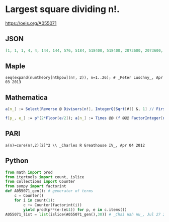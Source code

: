 # Largest square dividing n\!\.
https://oeis.org/A055071
## JSON
```JSON
[1, 1, 1, 4, 4, 144, 144, 576, 5184, 518400, 518400, 2073600, 2073600, 101606400, 914457600, 14631321600, 14631321600, 526727577600, 526727577600, 52672757760000, 52672757760000, 6373403688960000, 6373403688960000, 917770131210240000, 22944253280256000000]
```
## Maple
```Maple
seq(expand(numtheory[nthpow](n!, 2)), n=1..26); # _Peter Luschny_, Apr 03 2013
```
## Mathematica
```Mathematica
a[n_] := Select[Reverse @ Divisors[n!], IntegerQ[Sqrt[#]] &, 1] // First; a /@ Range[23] (* _Jean-François Alcover_, May 19 2011 *)
```
```Mathematica
f[p_, e_] := p^(2*Floor[e/2]); a[n_] := Times @@ (f @@@ FactorInteger[n!]); Array[a, 30] (* _Amiram Eldar_, Jul 26 2024 *)
```
## PARI
```PARI
a(n)=core(n!,2)[2]^2 \\ _Charles R Greathouse IV_, Apr 04 2012
```
## Python
```Python
from math import prod
from itertools import count, islice
from collections import Counter
from sympy import factorint
def A055071_gen(): # generator of terms
    c = Counter()
    for i in count(1):
        c += Counter(factorint(i))
        yield prod(p**(e-(e&1)) for p, e in c.items())
A055071_list = list(islice(A055071_gen(),30)) # _Chai Wah Wu_, Jul 27 2024
```
